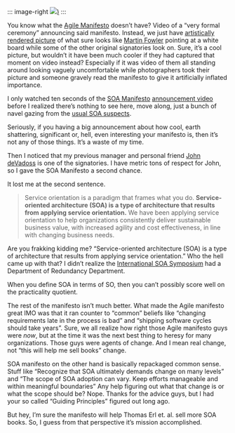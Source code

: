 ::: image-right
[![](http://image.devhawk.net/blog-content/20091027-1731-the-soa-manifesto-pointlessness-manifested/agile_manifesto_background_thumb.jpg))](http://www.agilemanifesto.org/) 
:::

You know what the [Agile Manifesto](http://www.agilemanifesto.org/) doesn’t
have? Video of a “very formal ceremony” announcing said manifesto.
Instead, we just have [artistically rendered
picture](http://www.agilemanifesto.org/background.jpg) of what sure
looks like [Martin Fowler](http://www.martinfowler.com/) pointing at a
white board while some of the other original signatories look on. Sure,
it’s a cool picture, but wouldn’t it have been much cooler if they had
captured that moment on video instead? Especially if it was video of
them all standing around looking vaguely uncomfortable while
photographers took their picture and someone gravely read the manifesto
to give it artificially inflated importance.

I only watched ten seconds of the [SOA
Manifesto](http://soa-manifesto.org/)
[announcement video](http://www.youtube.com/watch?v=TCg16oTZSV0) before I realized
there’s nothing to see here, move along, just a bunch of navel gazing
from the [usual SOA suspects](http://thomaserl.com/).

Seriously, if you having a big announcement about how cool, earth
shattering, significant or, hell, even interesting your manifesto is,
then it’s not any of those things. It’s a waste of my time.

Then I noticed that my previous manager and personal friend [John
deVadoss](http://blogs.msdn.com/jdevados/) is one of the signatories. I
have metric tons of respect for John, so I gave the SOA Manifesto a
second chance.

It lost me at the second sentence.

> Service orientation is a paradigm that frames what you do.
> **Service-oriented architecture (SOA) is a type of architecture that
> results from applying service orientation.** We have been applying
> service orientation to help organizations consistently deliver
> sustainable business value, with increased agility and cost
> effectiveness, in line with changing business needs.

Are you frakking kidding me? “Service-oriented architecture (SOA) is a
type of architecture that results from applying service orientation.”
Who the hell came up with that? I didn’t realize the [International SOA
Symposium](http://soasymposium.com/) had a Department of Redundancy
Department.

When you define SOA in terms of SO, then you can’t possibly score well
on the practicality quotient.

The rest of the manifesto isn’t much better. What made the Agile
manifesto great IMO was that it ran counter to “common” beliefs like
“changing requirements late in the process is bad” and “shipping
software cycles should take years”. Sure, we all realize how right those
Agile manifesto guys were *now*, but at the time it was the next best
thing to heresy for many organizations. Those guys were agents of
change. And I mean real change, not “this will help me sell books”
change.

SOA manifesto on the other hand is basically repackaged common sense.
Stuff like “Recognize that SOA ultimately demands change on many levels”
and “The scope of SOA adoption can vary. Keep efforts manageable and
within meaningful boundaries” Any help figuring out what that change is
or what the scope should be? Nope. Thanks for the advice guys, but I had
your so called “Guiding Principles” figured out long ago.

But hey, I’m sure the manifesto will help Thomas Erl et. al. sell more
SOA books. So, I guess from that perspective it’s mission accomplished.
